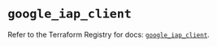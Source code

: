 # `google_iap_client`

Refer to the Terraform Registry for docs: [`google_iap_client`](https://registry.terraform.io/providers/hashicorp/google/6.24.0/docs/resources/iap_client).
